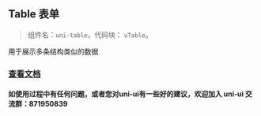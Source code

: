 ## Table 表单

> 组件名：``uni-table``，代码块： `uTable`。

用于展示多条结构类似的数据

### [查看文档](https://uniapp.dcloud.io/component/uniui/uni-table)

#### 如使用过程中有任何问题，或者您对uni-ui有一些好的建议，欢迎加入 uni-ui 交流群：871950839 




